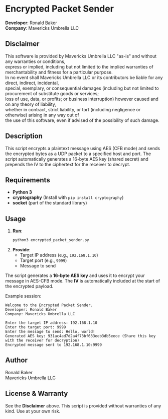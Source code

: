 
# Encrypted Packet Sender

**Developer**: Ronald Baker  
**Company**: Mavericks Umbrella LLC  

## Disclaimer

This software is provided by Mavericks Umbrella LLC "as-is" and without any warranties or conditions,  
express or implied, including but not limited to the implied warranties of merchantability and fitness for a particular purpose.  
In no event shall Mavericks Umbrella LLC or its contributors be liable for any direct, indirect, incidental,  
special, exemplary, or consequential damages (including but not limited to procurement of substitute goods or services;  
loss of use, data, or profits; or business interruption) however caused and on any theory of liability,  
whether in contract, strict liability, or tort (including negligence or otherwise) arising in any way out of  
the use of this software, even if advised of the possibility of such damage.

## Description

This script encrypts a plaintext message using AES (CFB mode) and sends the encrypted bytes as a UDP packet to a specified host and port. The script automatically generates a 16-byte AES key (shared secret) and prepends the IV to the ciphertext for the receiver to decrypt.

## Requirements

- **Python 3**  
- **cryptography** (Install with `pip install cryptography`)
- **socket** (part of the standard library)

## Usage

1. **Run**:
   ```bash
   python3 encrypted_packet_sender.py
   ```
2. **Provide**:
   - Target IP address (e.g., `192.168.1.10`)
   - Target port (e.g., `9999`)
   - Message to send

The script generates a **16-byte AES key** and uses it to encrypt your message in AES-CFB mode. The **IV** is automatically included at the start of the encrypted payload.

Example session:
```
Welcome to the Encrypted Packet Sender.
Developer: Ronald Baker
Company: Mavericks Umbrella LLC

Enter the target IP address: 192.168.1.10
Enter the target port: 9999
Enter the message to send: Hello, world!
Generated AES key: 931ac4ad7d2a4f73bf633eeb3db5eece (Share this key with the receiver for decryption)
Encrypted message sent to 192.168.1.10:9999
```

## Author

Ronald Baker  
Mavericks Umbrella LLC

## License & Warranty

See the **Disclaimer** above. This script is provided without warranties of any kind. Use at your own risk.
```
